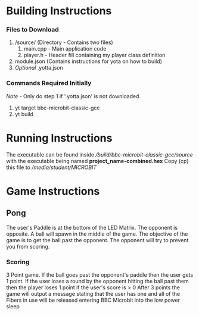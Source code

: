 # Building Instructions
### Files to Download
1. /source/ (Directory - Contains two files)
    1. main.cpp - Main application code
    1. player.h - Header fill containing my player class definition
2. module.json (Contains instructions for yota on how to build)
3. *Optional*  .yotta.json

### Commands Required Initially
*Note* - Only do step 1 if '.yotta.json' is not downloaded.
1. yt target bbc-microbit-classic-gcc
2. yt build

# Running Instructions
The executable can be found inside _/build/bbc-microbit-classic-gcc/source_
with the executable being named **project_name-combined.hex**
Copy (cp) this file to _/media/student/MICROBIT_

# Game Instructions
## Pong
The user's Paddle is at the bottom of the LED Matrix. The opponent is opposite.
A ball will spawn in the middle of the game. The objective of the game is to get the ball past the opponent.
The opponent will try to prevent you from scoring.
### Scoring
3 Point game. If the ball goes past the opponent's paddle then the user gets 1 point.
If the user loses a round by the opponent hitting the ball past them then the player loses 1 point if the user's score is > 0
After 3 points the game will output a message stating that the user has one and all of the Fibers in use will be released entering BBC Microbit into the low power sleep
